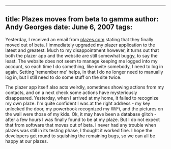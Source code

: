 -----
title:  Plazes moves from beta to gamma
author: Andy Georges
date: June 6, 2007
tags: 
-----







Yesterday, I received an email from [plazes.com](http://plazes.com/)
stating that they finally moved out of beta. I immediately upgraded my
plazer application to the latest and greatest. Much to my disappointment
however, it turns out that both the plazer app and the website are still
somewhat buggy, to say the least. The website does not seem to manage
keeping me logged into my account, so each time I do something, like
invite somebody, I need to log in again. Setting 'remember me' helps, in
that I do no longer need to manually log in, but I still need to do some
stuff on the site twice.


The plazer app itself also acts weirdly, sometimes showing actions from
my contacts, and on a next check some actions have mysteriously
disappeared. Yesterday, when I arrived at my home, it failed to
recognize my own plaze. I'm quite confident I was at the right address -
my key unlocked the door, my powerbook recognized my WiFi, and the
pictures on the wall were those of my kids. Ok, it may have been a
database glitch - after a few hours I was finally found to be at my
plaze. But I do not expect that from software that moves out of beta. I
never had any trouble when plazes was still in its testing phase, I
thought it worked fine. I hope the developers get round to squishing the
remaining bugs, so we can all be happy at our plazes.




